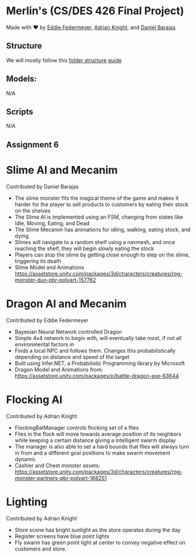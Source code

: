 # Merlin's (CS/DES 426 Final Project)
Made with ❤️ by [Eddie Federmeyer](https://github.com/EddieFed), [Adrian Knight](https://github.com/Ajknight121), and [Daniel Barajas](https://github.com/danbarajas)

## Structure
We will mostly follow this [folder structure guide](https://www.anchorpoint.app/blog/unity-folder-structure)

## Models:
N/A

## Scripts
N/A

## Assignment 6
# Slime AI and Mecanim
Contributed by Daniel Barajas
- The slime monster fits the magical theme of the game and makes it harder for the player to sell products to customers by eating their stock on the shelves
- The Slime AI is implemented using an FSM, changing from states like Idle, Moving, Eating, and Dead
- The Slime Mecanim has animations for idling, walking, eating stock, and dying
- Slimes will navigate to a random shelf using a navmesh, and once reaching the shelf, they will begin slowly eating the stock
- Players can stop the slime by getting close enough to step on the slime, triggering its death
- Slime Model and Animations
  https://assetstore.unity.com/packages/3d/characters/creatures/rpg-monster-duo-pbr-polyart-157762

# Dragon AI and Mecanim
Contributed by Eddie Federmeyer
- Bayesian Neural Network controlled Dragon
- Simple 4x4 network to begin with, will eventually take most, if not all environmental factors in
- Finds a local NPC and follows them. Changes this probabilistically depending on distance and speed of the target
- Built using Infer.NET, a Probabilistic Programming library by Microsoft
- Dragon Model and Animations from: https://assetstore.unity.com/packages/p/battle-dragon-axe-63644 

# Flocking AI
Contributed by Adrian Knight
- FlockingBatManager controls flocking set of a flies
- Flies in the flock will move towards average position of its neighbors while keeping a certain distance giving a intelligent swarm display
- The manager is also able to set a hard bounds that flies will always turn in from and a different goal positions to make swarm movement dynamic
- Cashier and Chest monster assets: https://assetstore.unity.com/packages/3d/characters/creatures/rpg-monster-partners-pbr-polyart-168251

# Lighting
Contributed by Adrian Knight
- Store scene has bright sunlight as the store operates during the day
- Register screens have blue point lights
- Fly swarm has green point light at center to convey negative effect on customers and store.
